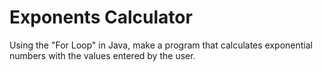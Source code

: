 # Exponents Calculator

Using the "For Loop" in Java, make a program that calculates exponential numbers with the values entered by the user.
